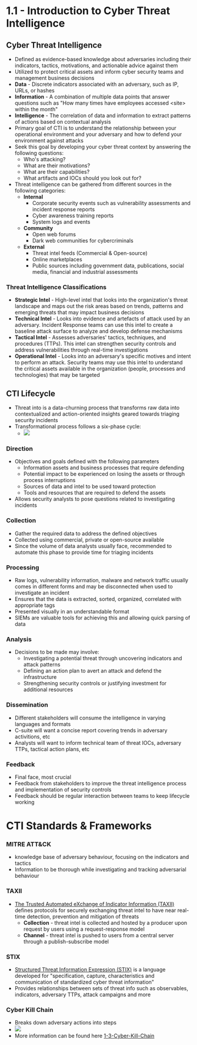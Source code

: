 # 1.1 - Introduction to Cyber Threat Intelligence
## Cyber Threat Intelligence
- Defined as evidence-based knowledge about adversaries including their indicators, tactics, motivations, and actionable advice against them
- Utilized to protect critical assets and inform cyber security teams and management business decisions
- **Data** - Discrete indicators associated with an adversary, such as IP, URLs, or hashes
- **Information** - A combination of multiple data points that answer questions such as "How many times have employees accessed \<site\> within the month"
- **Intelligence** - The correlation of data and information to extract patterns of actions based on contextual analysis
- Primary goal of CTI is to understand the relationship between your operational environment and your adversary and how to defend your environment against attacks
- Seek this goal by developing your cyber threat context by answering the following questions:
	- Who's attacking?
	- What are their motivations?
	- What are their capabilities?
	- What artifacts and IOCs should you look out for?
- Threat intelligence can be gathered from different sources in the following categories:
	- **Internal**
		- Corporate security events such as vulnerability assessments and incident response reports
		- Cyber awareness training reports
		- System logs and events
	- **Community**
		- Open web forums
		- Dark web communities for cybercriminals
	- **External**
		- Threat intel feeds (Commercial & Open-source)
		- Online marketplaces
		- Public sources including government data, publications, social media, financial and industrial assessments
### Threat Intelligence Classifications
- **Strategic Intel** - High-level intel that looks into the organization's threat landscape and maps out the risk areas based on trends, patterns and emerging threats that may impact business decisions
- **Technical Intel** - Looks into evidence and artefacts of attack used by an adversary. Incident Response teams can use this intel to create a baseline attack surface to analyze and develop defense mechanisms
- **Tactical Intel** - Assesses adversaries' tactics, techniques, and procedures (TTPs). This intel can strengthen security controls and address vulnerabilities through real-time investigations
- **Operational Intel** - Looks into an adversary's specific motives and intent to perform an attack. Security teams may use this intel to understand the critical assets available in the organization (people, processes and technologies) that may be targeted
## CTI Lifecycle
- Threat into is a data-churning process that transforms raw data into contextualized and action-oriented insights geared towards triaging security incidents
- Transformational process follows a six-phase cycle:
	- ![](assets/Pasted%20image%2020241011153730.png)
### Direction
- Objectives and goals defined with the following parameters
	- Information assets and business processes that require defending
	- Potential impact to be experienced on losing the assets or through process interruptions
	- Sources of data and intel to be used toward protection
	- Tools and resources that are required to defend the assets
- Allows security analysts to pose questions related to investigating incidents
### Collection
- Gather the required data to address the defined objectives
- Collected using commercial, private or open-source available
- Since the volume of data analysts usually face, recommended to automate this phase to provide time for triaging incidents
### Processing
- Raw logs, vulnerability information, malware and network traffic usually comes in different forms and may be disconnected when used to investigate an incident
- Ensures that the data is extracted, sorted, organized, correlated with appropriate tags
- Presented visually in an understandable format
- SIEMs are valuable tools for achieving this and allowing quick parsing of data
### Analysis
- Decisions to be made may involve:
	- Investigating a potential threat through uncovering indicators and attack patterns
	- Defining an action plan to avert an attack and defend the infrastructure
	- Strengthening security controls or justifying investment for additional resources
### Dissemination
- Different stakeholders will consume the intelligence in varying languages and formats
- C-suite will want a concise report covering trends in adversary activitions, etc
- Analysts will want to inform technical team of threat IOCs, adversary TTPs, tactical action plans, etc
### Feedback
- Final face, most crucial
- Feedback from stakeholders to improve the threat intelligence process and implementation of security controls
- Feedback should be regular interaction between teams to keep lifecycle working
# CTI Standards & Frameworks
### MITRE ATT&CK
- knowledge base of adversary behaviour, focusing on the indicators and tactics
- Information to be thorough while investigating and tracking adversarial behaviour
### TAXII
- [The Trusted Automated eXchange of Indicator Information (TAXII)](https://oasis-open.github.io/cti-documentation/taxii/intro) defines protocols for securely exchanging threat intel to have near real-time detection, prevention and mitigation of threats
	- **Collection** - threat intel is collected and hosted by a producer upon request by users using a request-response model
	- **Channel** - threat intel is pushed to users from a central server through a publish-subscribe model
### STIX
- [Structured Threat Information Expression (STIX)](https://oasis-open.github.io/cti-documentation/stix/intro) is a language developed for "specification, capture, characteristics and communication of standardized cyber threat information"
- Provides relationships between sets of threat info such as observables, indicators, adversary TTPs, attack campaigns and more
### Cyber Kill Chain
- Breaks down adversary actions into steps
- ![](assets/Pasted%20image%2020241011155940.png)
- More information can be found here [1-3-Cyber-Kill-Chain](https://docs.kodriscoll.xyz/TryHackMe/SOC%20Level%201/Cyber%20Defense%20Frameworks/1-3-Cyber-Kill-Chain)
